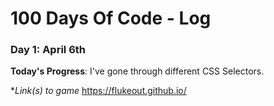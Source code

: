 # 100 Days Of Code - Log

### Day 1: April 6th

**Today's Progress**: I've gone through different CSS Selectors. 

**Link(s) to game* https://flukeout.github.io/

